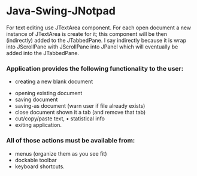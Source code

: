 # Java-Swing-JNotpad

For text editing use JTextArea component. For each open document a new instance of JTextArea is create for it; this component will be then (indirectly) added to the JTabbedPane. I say indirectly because it is wrap into JScrollPane with JScrollPane into JPanel which will eventually be added into the JTabbedPane.

### Application provides the following functionality to the user: 
* creating a new blank document
+ opening existing document
+ saving document
+ saving-as document (warn user if file already exists)
+ close document shown it a tab (and remove that tab) 
+ cut/copy/paste text, • statistical info
+ exiting application. 

### All of those actions must be available from: 
+ menus (organize them as you see fit)
+ dockable toolbar
+ keyboard shortcuts.
